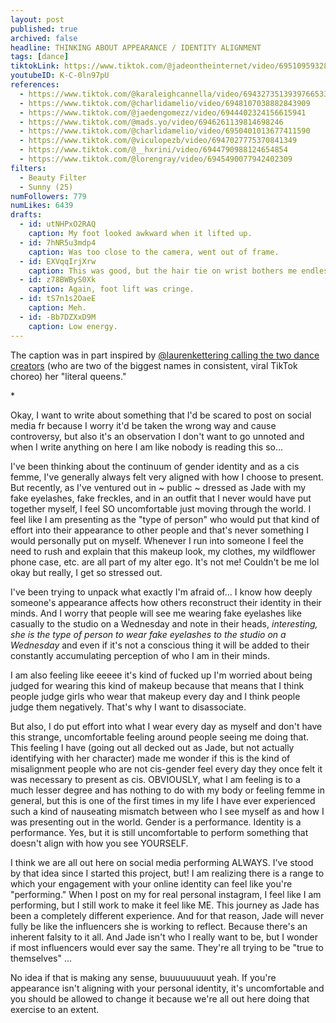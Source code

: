 ```yaml
---
layout: post
published: true
archived: false
headline: THINKING ABOUT APPEARANCE / IDENTITY ALIGNMENT
tags: [dance]
tiktokLink: https://www.tiktok.com/@jadeontheinternet/video/6951095932884618502
youtubeID: K-C-0ln97pU
references:
  - https://www.tiktok.com/@karaleighcannella/video/6943273513939766533
  - https://www.tiktok.com/@charlidamelio/video/6948107038882843909
  - https://www.tiktok.com/@jaedengomezz/video/6944402324156615941
  - https://www.tiktok.com/@mads.yo/video/6946261139814698246
  - https://www.tiktok.com/@charlidamelio/video/6950401013677411590
  - https://www.tiktok.com/@viculopezb/video/6947027775370841349
  - https://www.tiktok.com/@__hxrini/video/6944790988124654854
  - https://www.tiktok.com/@lorengray/video/6945490077942402309
filters:
  - Beauty Filter
  - Sunny (25)
numFollowers: 779
numLikes: 6439
drafts: 
  - id: utNHPxO2RAQ
    caption: My foot looked awkward when it lifted up.
  - id: 7hNR5u3mdp4
    caption: Was too close to the camera, went out of frame.
  - id: EXVqqIrjXrw
    caption: This was good, but the hair tie on wrist bothers me endlessly.
  - id: z78BWByS0Xk
    caption: Again, foot lift was cringe.
  - id: tS7n1s2OaeE
    caption: Meh.
  - id: -Bb7DZXxD9M
    caption: Low energy.
---
```


The caption was in part inspired by [@laurenkettering calling the two dance creators](https://www.tiktok.com/@laurenkettering/video/6942978688363285766) (who are two of the biggest names in consistent, viral TikTok choreo) her "literal queens." 

\*

Okay, I want to write about something that I'd be scared to post on social media fr because I worry it'd be taken the wrong way and cause controversy, but also it's an observation I don't want to go unnoted and when I write anything on here I am like nobody is reading this so...

I've been thinking about the continuum of gender identity and as a cis femme, I've generally always felt very aligned with how I choose to present. But recently, as I've ventured out in ~ public ~ dressed as Jade with my fake eyelashes, fake freckles, and in an outfit that I never would have put together myself, I feel SO uncomfortable just moving through the world. I feel like I am presenting as the "type of person" who would put that kind of effort into their appearance to other people and that's never something I would personally put on myself. Whenever I run into someone I feel the need to rush and explain that this makeup look, my clothes, my wildflower phone case, etc. are all part of my alter ego. It's not me! Couldn't be me lol okay but really, I get so stressed out.

I've been trying to unpack what exactly I'm afraid of... I know how deeply someone's appearance affects how others reconstruct their identity in their minds. And I worry that people will see me wearing fake eyelashes like casually to the studio on a Wednesday and note in their heads, *interesting, she is the type of person to wear fake eyelashes to the studio on a Wednesday* and even if it's not a conscious thing it will be added to their constantly accumulating perception of who I am in their minds.

I am also feeling like eeeee it's kind of fucked up I'm worried about being judged for wearing this kind of makeup because that means that I think people judge girls who wear that makeup every day and I think people judge them negatively. That's why I want to disassociate.

But also, I do put effort into what I wear every day as myself and don't have this strange, uncomfortable feeling around people seeing me doing that. This feeling I have (going out all decked out as Jade, but not actually identifying with her character) made me wonder if this is the kind of misalignment people who are not cis-gender feel every day they once felt it was necessary to present as cis. OBVIOUSLY, what I am feeling is to a much lesser degree and has nothing to do with my body or feeling femme in general, but this is one of the first times in my life I have ever experienced such a kind of nauseating mismatch between who I see myself as and how I was presenting out in the world. Gender is a performance. Identity is a performance. Yes, but it is still uncomfortable to perform something that doesn't align with how you see YOURSELF. 

I think we are all out here on social media performing ALWAYS. I've stood by that idea since I started this project, but! I am realizing there is a range to which your engagement with your online identity can feel like you're "performing." When I post on my for real personal instagram, I feel like I am performing, but I still work to make it feel like ME. This journey as Jade has been a completely different experience. And for that reason, Jade will never fully be like the influencers she is working to reflect. Because there's an inherent falsity to it all. And Jade isn't who I really want to be, but I wonder if most influencers would ever say the same. They're all trying to be "true to themselves" ... 

No idea if that is making any sense, buuuuuuuuut yeah. If you're appearance isn't aligning with your personal identity, it's uncomfortable and you should be allowed to change it because we're all out here doing that exercise to an extent. 